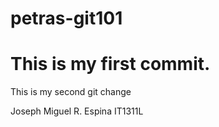 # petras-git101
# This is my first commit.
This is my second git change


Joseph Miguel R. Espina
IT1311L
